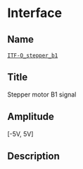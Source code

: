 # Interface

## Name
[`ITF-O_stepper_b1`]()

## Title
Stepper motor B1 signal

## Amplitude
[-5V, 5V]

## Description
